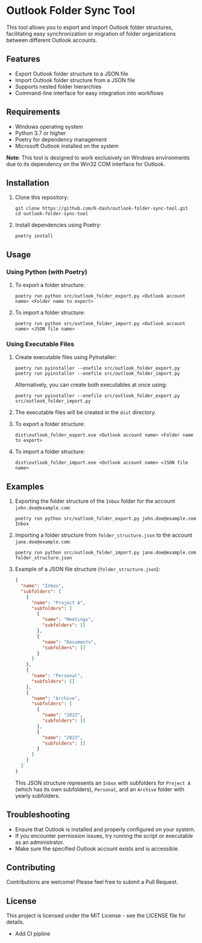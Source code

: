 # Outlook Folder Sync Tool

This tool allows you to export and import Outlook folder structures, facilitating easy synchronization or migration of folder organizations between different Outlook accounts.

## Features

- Export Outlook folder structure to a JSON file
- Import Outlook folder structure from a JSON file
- Supports nested folder hierarchies
- Command-line interface for easy integration into workflows

## Requirements

- Windows operating system
- Python 3.7 or higher
- Poetry for dependency management
- Microsoft Outlook installed on the system

**Note**: This tool is designed to work exclusively on Windows environments due to its dependency on the Win32 COM interface for Outlook.

## Installation

1. Clone this repository:
   ```
   git clone https://github.com/K-dash/outlook-folder-sync-tool.git
   cd outlook-folder-sync-tool
   ```

2. Install dependencies using Poetry:
   ```
   poetry install
   ```

## Usage

### Using Python (with Poetry)

1. To export a folder structure:
   ```
   poetry run python src/outlook_folder_export.py <Outlook account name> <Folder name to export>
   ```

2. To import a folder structure:
   ```
   poetry run python src/outlook_folder_import.py <Outlook account name> <JSON file name>
   ```

### Using Executable Files

1. Create executable files using PyInstaller:
   ```
   poetry run pyinstaller --onefile src/outlook_folder_export.py
   poetry run pyinstaller --onefile src/outlook_folder_import.py
   ```

   Alternatively, you can create both executables at once using:
   ```
   poetry run pyinstaller --onefile src/outlook_folder_export.py src/outlook_folder_import.py
   ```

2. The executable files will be created in the `dist` directory.

3. To export a folder structure:
   ```
   dist\outlook_folder_export.exe <Outlook account name> <Folder name to export>
   ```

4. To import a folder structure:
   ```
   dist\outlook_folder_import.exe <Outlook account name> <JSON file name>
   ```

## Examples

1. Exporting the folder structure of the `Inbox` folder for the account `john.doe@example.com`:
   ```
   poetry run python src/outlook_folder_export.py john.doe@example.com Inbox
   ```

2. Importing a folder structure from `folder_structure.json` to the account `jane.doe@example.com`:
   ```
   poetry run python src/outlook_folder_import.py jane.doe@example.com folder_structure.json
   ```

3. Example of a JSON file structure (`folder_structure.json`):
   ```json
   {
     "name": "Inbox",
     "subfolders": [
       {
         "name": "Project A",
         "subfolders": [
           {
             "name": "Meetings",
             "subfolders": []
           },
           {
             "name": "Documents",
             "subfolders": []
           }
         ]
       },
       {
         "name": "Personal",
         "subfolders": []
       },
       {
         "name": "Archive",
         "subfolders": [
           {
             "name": "2022",
             "subfolders": []
           },
           {
             "name": "2023",
             "subfolders": []
           }
         ]
       }
     ]
   }
   ```

   This JSON structure represents an `Inbox` with subfolders for `Project A` (which has its own subfolders), `Personal`, and an `Archive` folder with yearly subfolders.

## Troubleshooting

- Ensure that Outlook is installed and properly configured on your system.
- If you encounter permission issues, try running the script or executable as an administrator.
- Make sure the specified Outlook account exists and is accessible.

## Contributing
Contributions are welcome! Please feel free to submit a Pull Request.

## License
This project is licensed under the MIT License - see the LICENSE file for details.

- Add CI pipline
